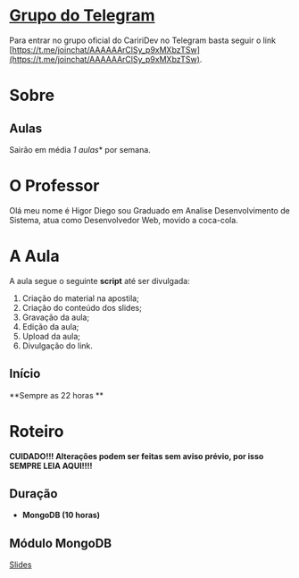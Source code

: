 # [Grupo do Telegram](https://t.me/joinchat/AAAAAArClSy_p9xMXbzTSw)

Para entrar no grupo oficial do CaririDev no Telegram basta seguir o link [https://t.me/joinchat/AAAAAArClSy_p9xMXbzTSw](https://t.me/joinchat/AAAAAArClSy_p9xMXbzTSw).

# Sobre

## Aulas

Sairão em média *1 aulas** por semana.

# O Professor

Olá meu nome é Higor Diego sou Graduado em Analise Desenvolvimento de Sistema, atua como Desenvolvedor Web, movido a coca-cola.

# A Aula

A aula segue o seguinte **script** até ser divulgada:

1. Criação do material na apostila;
2. Criação do conteúdo dos slides;
3. Gravação da aula;
4. Edição da aula;
5. Upload da aula;
6. Divulgação do link.

## Início

**Sempre as 22 horas **

# Roteiro

**CUIDADO!!! Alterações podem ser feitas sem aviso prévio, por isso SEMPRE LEIA AQUI!!!!**

## Duração
- **MongoDB (10 horas)**


##  Módulo MongoDB

[Slides](https://docs.google.com/presentation/d/1asUlan_MXkeEQodkDnYAoY6Pgmlsob7VyzZ3YgP8w-8/pub?start=true&loop=false&delayms=30000)
